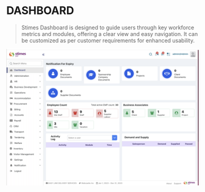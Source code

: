  # DASHBOARD 

>Stimes Dashboard is designed to guide users through key workforce metrics and modules, offering a clear view and easy navigation. It can be customized as per customer requirements for enhanced usability.

![alt text](../images/main-dashboard.png)
